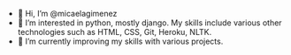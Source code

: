 - 👋 Hi, I’m @micaelagimenez
- 👀 I’m interested in python, mostly django. My skills include various other technologies such as HTML, CSS, Git, Heroku, NLTK.
- 🌱 I’m currently improving my skills with various projects.


<!---
micaelagimenez/micaelagimenez is a ✨ special ✨ repository because its `README.md` (this file) appears on your GitHub profile.
You can click the Preview link to take a look at your changes.
--->
